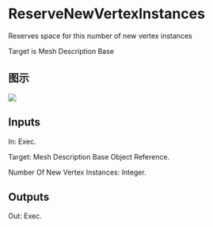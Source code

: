 # ReserveNewVertexInstances

Reserves space for this number of new vertex instances

Target is Mesh Description Base

## 图示

![]($-20221218-20045443.png)

## Inputs

In: Exec.

Target: Mesh Description Base Object Reference.

Number Of New Vertex Instances: Integer.  

## Outputs

Out: Exec.

